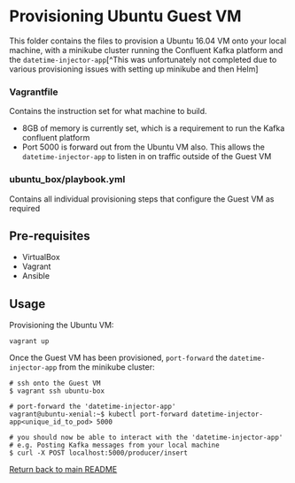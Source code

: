 # Provisioning Ubuntu Guest VM

This folder contains the files to provision a Ubuntu 16.04 VM onto your local machine, with a minikube cluster running the Confluent Kafka platform and the `datetime-injector-app`[^This was unfortunately not completed due to various provisioning issues with setting up minikube and then Helm]

### Vagrantfile

Contains the instruction set for what machine to build.

- 8GB of memory is currently set, which is a requirement to run the Kafka confluent platform
- Port 5000 is forward out from the Ubuntu VM also. This allows the `datetime-injector-app` to listen in on traffic outside of the Guest VM

### ubuntu_box/playbook.yml

Contains all individual provisioning steps that configure the Guest VM as required

## Pre-requisites

- VirtualBox
- Vagrant
- Ansible

## Usage

Provisioning the Ubuntu VM:

```
vagrant up
```

Once the Guest VM has been provisioned, `port-forward` the `datetime-injector-app` from the minikube cluster:

```
# ssh onto the Guest VM
$ vagrant ssh ubuntu-box

# port-forward the 'datetime-injector-app'
vagrant@ubuntu-xenial:~$ kubectl port-forward datetime-injector-app<unique_id_to_pod> 5000

# you should now be able to interact with the 'datetime-injector-app'
# e.g. Posting Kafka messages from your local machine
$ curl -X POST localhost:5000/producer/insert
```

[Return back to main README](../README.md)
